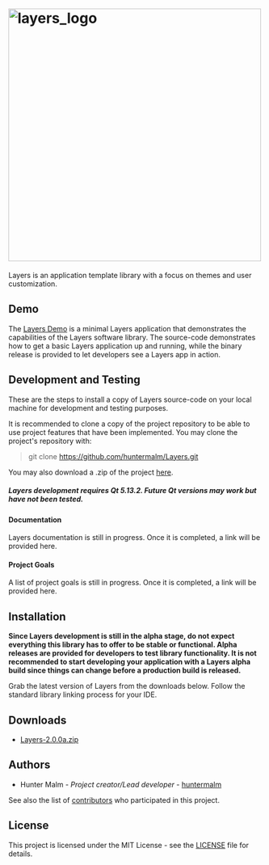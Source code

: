 # <img src="https://github.com/huntermalm/Layers/blob/main/layers_logo_w_text.svg?raw=true" alt="layers_logo" width="500"/>

Layers is an application template library with a focus on themes and user customization.

## Demo

The [Layers Demo](https://github.com/huntermalm/Layers-Demo) is a minimal Layers application that demonstrates the capabilities of the Layers software library. The source-code demonstrates how to get a basic Layers application up and running, while the binary release is provided to let developers see a Layers app in action.

## Development and Testing

These are the steps to install a copy of Layers source-code on your local machine for development and testing purposes.

It is recommended to clone a copy of the project repository to be able to use project features that have been implemented.  You may clone the project's repository with:

> git clone https://github.com/huntermalm/Layers.git

You may also download a .zip of the project [here](https://github.com/huntermalm/Layers/archive/main.zip).

##### Layers development requires Qt 5.13.2.  Future Qt versions may work but have not been tested.

#### Documentation

Layers documentation is still in progress.  Once it is completed, a link will be provided here.

#### Project Goals

A list of project goals is still in progress.  Once it is completed, a link will be provided here.

## Installation

**Since Layers development is still in the alpha stage, do not expect everything this library has to offer to be stable or functional. Alpha releases are provided for developers to test library functionality. It is not recommended to start developing your application with a Layers alpha build since things can change before a production build is released.**

Grab the latest version of Layers from the downloads below.  Follow the standard library linking process for your IDE.

## Downloads

* [Layers-2.0.0a.zip](https://github.com/huntermalm/Layers/releases/download/2.0.0a/Layers-2.0.0a.zip)

## Authors

* Hunter Malm - *Project creator/Lead developer* - [huntermalm](https://github.com/huntermalm)

See also the list of [contributors](https://github.com/huntermalm/Layers/contributors) who participated in this project.

## License

This project is licensed under the MIT License - see the [LICENSE](https://github.com/huntermalm/Layers/blob/main/LICENSE) file for details.
